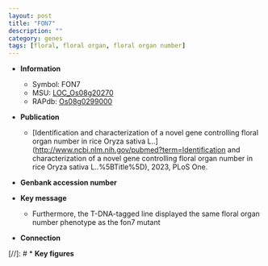 ```yaml
---
layout: post
title: "FON7"
description: ""
category: genes
tags: [floral, floral organ, floral organ number]
---
```


* **Information**  
    + Symbol: FON7  
    + MSU: [LOC_Os08g20270](http://rice.uga.edu/cgi-bin/ORF_infopage.cgi?orf=LOC_Os08g20270)  
    + RAPdb: [Os08g0299000](https://rapdb.dna.affrc.go.jp/locus/?name=Os08g0299000)  

* **Publication**  
    + [Identification and characterization of a novel gene controlling floral organ number in rice Oryza sativa L..](http://www.ncbi.nlm.nih.gov/pubmed?term=Identification and characterization of a novel gene controlling floral organ number in rice Oryza sativa L..%5BTitle%5D), 2023, PLoS One.

* **Genbank accession number**  

* **Key message**  
    + Furthermore, the T-DNA-tagged line displayed the same floral organ number phenotype as the fon7 mutant

* **Connection**  

[//]: # * **Key figures**  


